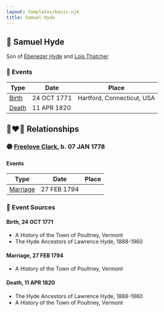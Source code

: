```yaml
---
layout: templates/basic.njk
title: Samuel Hyde
---
```

## 🔵 Samuel Hyde

Son of [Ebenezer Hyde](/people/1/14535025) and [Lois Thatcher](/people/9/92113144)

### 📆 Events

Type | Date | Place
------ | ------ | ------
[Birth](#event-event-2) | 24 OCT 1771 | Hartford, Connecticut, USA
[Death](#event-event-3) | 11 APR 1820 |

## 👩‍❤️‍👨 Relationships

### 🟣 [Freelove Clark](/people/9/92731294), b. 07 JAN 1778

#### Events

Type | Date | Place
------ | ------ | ------
[Marriage](#event-family-0-event-0) | 27 FEB 1794 |
### 📰 Event Sources

#### <a id="event-event-2"></a> Birth, 24 OCT 1771
* A History of the Town of Poultney, Vermont
* The Hyde Ancestors of Lawrence Hyde, 1888-1960

#### <a id="event-family-0-event-0"></a> Marriage, 27 FEB 1794
* A History of the Town of Poultney, Vermont
#### <a id="event-event-3"></a> Death, 11 APR 1820
* The Hyde Ancestors of Lawrence Hyde, 1888-1960
* A History of the Town of Poultney, Vermont
